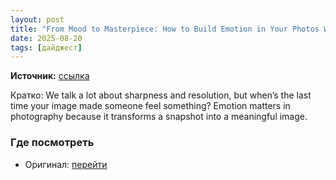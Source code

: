 ```yaml
---
layout: post
title: "From Mood to Masterpiece: How to Build Emotion in Your Photos With AI Tools"
date: 2025-08-20
tags: [дайджест]
---
```


**Источник:** [ссылка](https://fstoppers.com/lightroom/mood-masterpiece-how-build-emotion-your-photos-ai-tools-707398?utm_source=FS_RSS&utm_medium=RSS&utm_campaign=Main_RSS)

Кратко: We talk a lot about sharpness and resolution, but when’s the last time your image made someone feel something? Emotion matters in photography because it transforms a snapshot into a meaningful image. 

### Где посмотреть
- Оригинал: [перейти]({link})
